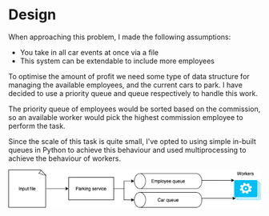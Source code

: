 # Design

When approaching this problem, I made the following assumptions:
* You take in all car events at once via a file
* This system can be extendable to include more employees

To optimise the amount of profit we need some type of data structure for
managing the available employees, and the current cars to park. I have decided
to use a priority queue and queue respectively to handle this work.

The priority queue of employees would be sorted based on the commission, so an
available worker would pick the highest commission employee to perform the task.

Since the scale of this task is quite small, I've opted to using simple in-built
queues in Python to achieve this behaviour and used multiprocessing to achieve
the behaviour of workers.

![](images/parking.png)